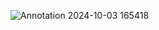 ![Annotation 2024-10-03 165418](https://github.com/user-attachments/assets/18f78469-562d-4d59-9fa6-a85337e44803)
